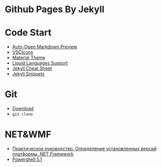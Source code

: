 # Github Pages By Jekyll
# Code Start
- [Auto-Open Markdown Preview](https://marketplace.visualstudio.com/items?itemName=hnw.vscode-auto-open-markdown-preview)
- [VSCIcons](https://marketplace.visualstudio.com/items?itemName=robertohuertasm.vscode-icons)
- [Material Theme](https://marketplace.visualstudio.com/items?itemName=zhuangtongfa.Material-theme)
- [Liquid Languages Support](https://marketplace.visualstudio.com/items?itemName=neilding.language-liquid)
- [Jekyll Cheat Sheet](https://learn.cloudcannon.com/jekyll-cheat-sheet/)
- [Jekyll Snippets](https://marketplace.visualstudio.com/items?itemName=ginfuru.vscode-jekyll-snippets)
# Git
- [Download](https://git-scm.com/download)
- `git clone`
# NET&WMF
- [Практическое руководство. Определение установленных версий платформы .NET Framework](
https://msdn.microsoft.com/ru-ru/library/hh925568(v=vs.110).aspx)
- [Powershell 5.1](https://msdn.microsoft.com/ru-ru/powershell/wmf/5.1/install-configure)